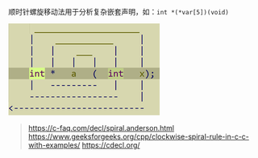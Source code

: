 顺时针螺旋移动法用于分析复杂嵌套声明，如：`int *(*var[5])(void)`

![](../images/Pasted%20image%2020250909102814.png)

> https://c-faq.com/decl/spiral.anderson.html
> https://www.geeksforgeeks.org/cpp/clockwise-spiral-rule-in-c-c-with-examples/
> https://cdecl.org/